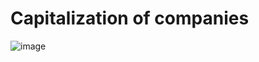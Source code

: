# Capitalization of companies


![image](https://user-images.githubusercontent.com/102807944/235463566-aa98fba2-dc3c-4112-a509-d3ff0fe040aa.png)
